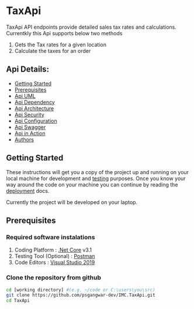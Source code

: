 # TaxApi

TaxApi API endpoints provide detailed sales tax rates and calculations. Currentkly this Api supports below two methods 
1. Gets the Tax rates for a given location
2. Calculate the taxes for an order

## Api Details:

* [Getting Started](#getting-started)
* [Prerequisites](#prerequisites)
* [Api UML](#api-uml-field) 
* [Api Dependency](#api-dependency-field) 
* [Api Architecture](#api-arc-field) 
* [Api Security](#api-security-field) 
* [Api Configuration](#api-config-field) 
* [Api Swagger](#api-swagger-field) 
* [Api in Action](#api-action-field) 
* [Authors](#api-authors-field) 


## Getting Started

These instructions will get you a copy of the project up and running on your local machine for development and [testing](docs/testing.md) purposes. Once you know your way around the code on your machine you can continue by reading the [deployment](docs/deploy.md) docs.

Currently the project will be developed on your laptop.

## Prerequisites

### Required software instalations

1. Coding Platform : [.Net Core](https://dotnet.microsoft.com/download) v3.1
1. Testing Tool (Optional) : [Postman](https://www.getpostman.com/downloads/)
1. Code Editors : [Visual Studio 2019](https://msdn.microsoft.com/en-us/) 

### Clone the repository from github

```bash
cd [working directory] #(e.g. ~/code or C:\users\you\src)
git clone https://github.com/psgangwar-dev/IMC.TaxApi.git
cd TaxApi
```
